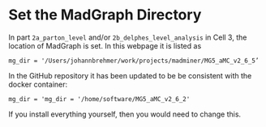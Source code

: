 # Set the MadGraph Directory

In part `2a_parton_level` and/or `2b_delphes_level_analysis` in Cell 3, the location of MadGraph is set.
In this webpage it is listed as 
```
mg_dir = '/Users/johannbrehmer/work/projects/madminer/MG5_aMC_v2_6_5’
```

In the GitHub repository it has been updated to be be consistent with the docker container:
```
mg_dir = 'mg_dir = '/home/software/MG5_aMC_v2_6_2'
```

If you install everything yourself, then you would need to change this.
